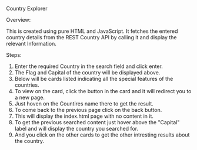 Country Explorer

Overview:

This is created using pure HTML and JavaScript. It fetches the entered country details from the REST Country API by calling it and display the relevant Information.

Steps:

1. Enter the required Country in the search field and click enter.
2. The Flag and Capital of the country will be displayed above.
3. Below will be cards listed indicating all the special features of the countries.
4. To view on the card, click the button in the card and it will redirect you to a new page.
5. Just hoven on the Countires name there to get the result.
6. To come back to the previous page click on the back button.
7. This will display the index.html page with no content in it.
8. To get the previous searched content just hover above the "Capital" label and will display the country you searched for.
9. And you click on the other cards to get the other intresting results about the country. 
